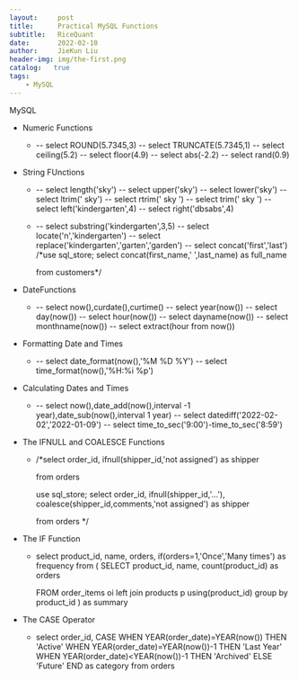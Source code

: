 ```yaml
---
layout:     post
title:      Practical MySQL Functions
subtitle:   RiceQuant
date:       2022-02-10
author:     JieKun Liu
header-img: img/the-first.png
catalog:   true
tags:
    - MySQL
---
```

MySQL

- Numeric Functions

  - -- select ROUND(5.7345,3)
    -- select TRUNCATE(5.7345,1)
    -- select ceiling(5.2)
    -- select floor(4.9)
    -- select abs(-2.2)
    -- select rand(0.9)

- String FUnctions

  - -- select length('sky')
    -- select upper('sky')
    -- select lower('sky')
    -- select ltrim('    sky')
    -- select rtrim('    sky    ')
    -- select trim('    sky    ')
    -- select left('kindergarten',4)
    -- select right('dbsabs',4)

  - -- select substring('kindergarten',3,5)
    -- select locate('n','kindergarten')
    -- select replace('kindergarten','garten','garden')
    -- select concat('first','last')
    /*use sql_store;
    select concat(first_name,' ',last_name) as full_name

    from customers*/

- DateFunctions

  - -- select now(),curdate(),curtime()
    -- select year(now())
    -- select day(now())
    -- select hour(now())
    -- select dayname(now())
    -- select monthname(now())
    -- select extract(hour from now())

- Formatting Date and Times

  - -- select date_format(now(),'%M %D %Y')
    -- select time_format(now(),'%H:%i %p')

- Calculating Dates and Times

  - -- select now(),date_add(now(),interval -1 year),date_sub(now(),interval 1 year)
    -- select datediff('2022-02-02','2022-01-09')
    -- select time_to_sec('9:00')-time_to_sec('8:59')

- The IFNULL and COALESCE Functions

  - /*select 
    	order_id,
    	ifnull(shipper_id,'not assigned') as shipper
            
    from orders

    use sql_store;
    select 
    	order_id,
        ifnull(shipper_id,'...'),
    	coalesce(shipper_id,comments,'not assigned') as shipper
            
    from orders
    */

- The IF Function

  - select 
    	product_id,
        name,
        orders,
        if(orders=1,'Once','Many times') as frequency
    from
    (
    SELECT
    product_id,
    name,
    count(product_id) as orders

    FROM order_items oi
    left join products p using(product_id)
    group by product_id
    ) as summary 

- The CASE Operator

  - select 
    	order_id,
        CASE
    		WHEN YEAR(order_date)=YEAR(now()) THEN 'Active'
    		WHEN YEAR(order_date)=YEAR(now())-1 THEN 'Last Year'
    		WHEN YEAR(order_date)<YEAR(now())-1 THEN 'Archived'
    		ELSE 'Future'
    	END as category
    from orders


